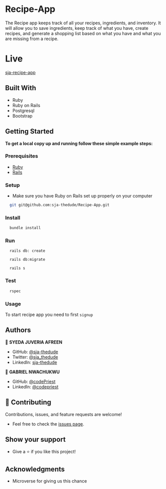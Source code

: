 # Recipe-App

The Recipe app keeps track of all your recipes, ingredients, and inventory. It will allow you to save ingredients, keep track of what you have, create recipes, and generate a shopping list based on what you have and what you are missing from a recipe.

# Live

[sja-recipe-app](https://obscure-fortress-17479.herokuapp.com/)

## Built With

- Ruby
- Ruby on Rails
- Postgresql
- Bootstrap

## Getting Started

**To get a local copy up and running follow these simple example steps:**

### Prerequisites

- [Ruby](https://www.ruby-lang.org/en/)
- [Rails](https://gorails.com/)

### Setup

- Make sure you have Ruby on Rails set up properly on your computer

``` sh 
  git git@github.com:sja-thedude/Recipe-App.git
``` 

### Install

```sh
  bundle install
```

### Run

```
  rails db: create
```

```
  rails db:migrate
```

```
  rails s
```

### Test

```sh
  rspec
```
### Usage

To start recipe app you need to first `signup`

## Authors

👤 **SYEDA JUVERIA AFREEN**

- GitHub: [@sja-thedude](https://github.com/sja-thedude)
- Twitter: [@sja_thedude](https://twitter.com/sja_thedude)
- LinkedIn: [sja-thedude](https://linkedin.com/in/sja-thedude)


👤 **GABRIEL NWACHUKWU**

- GitHub: [@codePriest](https://github.com/gabrielcoder247)
- LinkedIn: [@codepriest](https://www.linkedin.com/in/gabriel-nwachukwu-209613173/)

## 🤝 Contributing

Contributions, issues, and feature requests are welcome!

- Feel free to check the [issues page](https://github.com/faizi2500/recipe-app/issues).

## Show your support

- Give a ⭐️ if you like this project!

## Acknowledgments

- Microverse for giving us this chance
